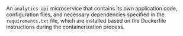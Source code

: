 An `analytics-api` microservice that contains its own application code, configuration files, and necessary dependencies specified in the `requirements.txt` file, which are installed based on the Dockerfile instructions during the containerization process.
